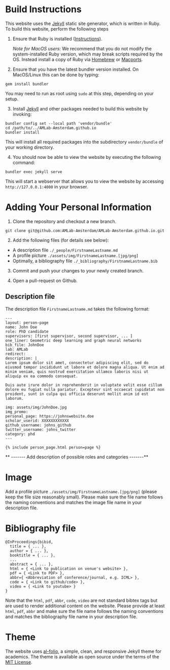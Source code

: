# Build Instructions

This website uses the [Jekyll](https://jekyllrb.com/) static site generator, which is written in Ruby. To build this website, perform the following steps

1. Ensure that Ruby is installed ([Instructions](https://www.ruby-lang.org/en/documentation/installation)). 

    *Note for MacOS users:* We recommend that you do not modify the system-installed Ruby version, which may break scripts required by the OS. Instead install a copy of Ruby via [Homebrew](https://brew.sh/) or [Macports](https://www.macports.org/).

2. Ensure that you have the latest bundler version installed. On MacOS/Linux this can be done by typing:
```
gem install bundler
```
You may need to run as root using `sudo` at this step, depending on your setup. 

3. Install [Jekyll](https://jekyllrb.com/) and other packages needed to build this website by invoking:
```
bundler config set --local path 'vendor/bundle'
cd /path/to/../AMLab-Amsterdam.github.io
bundler install
```
This will install all required packages into the subdirectory `vendor/bundle` of your working directory.

4. You should now be able to view the website by executing the following command:
```
bundler exec jekyll serve
```
This will start a webserver that allows you to view the website by accessing `http://127.0.0.1:4000` in your browser.

# Adding Your Personal Information 

1. Clone the repository and checkout a new branch.
```
git clone git@github.com:AMLab-Amsterdam/AMLab-Amsterdam.github.io.git
```
2. Add the following files (for details see below):
- A description file ```./_people/FirstnameLastname.md```
- A profile picture ```./assets/img/FirstnameLastname.[jpg/png]```
- Optimally, a bibliography file ```./_bibliography/FirstnameLastname.bib```

3. Commit and push your changes to your newly created branch.

4. Open a pull-request on Github.


## Description file

The description file ```FirstnameLastname.md``` takes the following format:

```
---
layout: person-page
name: John Doe
role: PhD candidate
supervisors: [first supervisor, second supervisor, ... ]
one_liner: Geometric deep learning and graph neural networks
bib_file: JohnDoe
lab: AMLab
redirect: 
description: |
Lorem ipsum dolor sit amet, consectetur adipiscing elit, sed do eiusmod tempor incididunt ut labore et dolore magna aliqua. Ut enim ad minim veniam, quis nostrud exercitation ullamco laboris nisi ut aliquip ex ea commodo consequat.

Duis aute irure dolor in reprehenderit in voluptate velit esse cillum dolore eu fugiat nulla pariatur. Excepteur sint occaecat cupidatat non proident, sunt in culpa qui officia deserunt mollit anim id est laborum.

img: assets/img/JohnDoe.jpg
img_promo: 
personal_page: https://johnswebsite.doe
scholar_userid: XXXXXXXXXXXX
github_username: johns_github
twitter_username: johns_twitter
category: phd 
---

{% include person_page.html person=page %}
```

** ------- Add description of possible roles and categories -------**

# Image
Add a profile picture ```./assets/img/FirstnameLastname.[jpg/png]``` (please keep the file size reasonably small). 
Please make sure the file name follows the naming conventions and matches the image file name in your description file.

# Bibliography file

```
@InProceedings{bibid, 
  title = { ... },
  author = { ... },
  booktitle = { ... },
  ...
  abstract = { ... },
  html = { <Link to publication on venue's website> },
  pdf = { <Link to PDF> },
  abbr={ <Abbreviation of conference/journal, e.g. ICML> },
  code = { <Link to github/code> },
  video = { <Link to youtube> }
}
```
Note that the ```html```, ```pdf```, ```abbr```, ```code```, ```video``` are not standard bibtex tags but are used to render additional content on the website. Please provide at least ```html```, ```pdf```, ```abbr``` and make sure the file name follows the naming conventions and matches the bibliography file name in your description file.

# Theme 

The website uses [al-folio](https://github.com/AMLab-Amsterdam/AMLab-Amsterdam.github.io), a simple, clean, and responsive Jekyll theme for academics. The theme is available as open source under the terms of the [MIT License](https://opensource.org/licenses/MIT).
